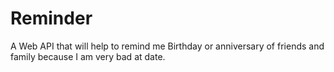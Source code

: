 # Reminder
A Web API that will help to remind me Birthday or anniversary of friends and family because I am very bad at date.


